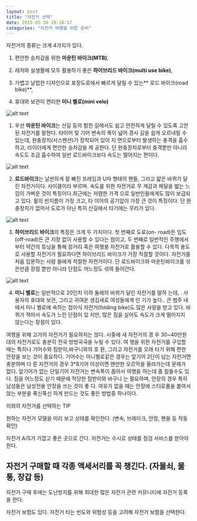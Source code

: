 ```yaml
---
layout: post
title: "자전거 선택"
date: 2015-05-30 20:18:17
categories: "자전거 여행을 위한 준비"
---
```



자전거의 종류는 크게 4가지가 있다.


 1) 편안한 승차감을 위한 **마운틴 바이크(MTB)**,
 
 2) 레저와 실생활에 모두 활용하기 좋은 **하이브리드 바이크(multi use bike)**,
 
 3) 가볍고 날렵한 디자인으로 포장도로에서 빠르게 달릴 수 있는** 로드 바이크(road bike)**,
 
 4) 휴대와 보관이 편리한 **미니 벨로(mini velo)**

![alt text](http://postfiles4.naver.net/20091031_275/dooguyy_1256968175785QGAW2_jpg/dsc_0900_dooguyy.jpg?type=w2)

 1. 우선 **마운틴 바이크**는 산길 등의 험한 길에서도 쉽고 안전하게 달릴 수 
있도록 고안된 자전거를 말한다. 타이어 및 기어 변속의 폭이 넓어 경사 
길을 쉽게 오르내릴 수 있는데, 완충장치(서스펜션)가 장착되어 있어 지
면으로부터 발생하는 충격을 흡수하고, 라이더에게 편안한 승차감을 제
공한다. 단 완충장치로부터 충격뿐만 아니라 속도도 조금 흡수하여 일반 
로드바이크보다 속도는 떨어지는 편이다.

![alt text](http://postfiles7.naver.net/20111223_38/mmvszcxl_1324594655784eHFl9_JPEG/1.jpg?type=w3)

 2. **로드바이크**는 날씬하게 잘 빠진 프레임과 U자 형태의 핸들, 그리고 얇은 
바퀴가 달린 자전거이다. 사이클이라 부르며. 속도를 위한 자전거로 무
게감과 페달을 밟는 느낌이 가벼운 것이 특징이다.최근에는 저렴한 가격
으로 일반인들에게도 많이 보급되고 있다. 휠의 반지름이 가장 크고, 타
이어의 공기압이 가장 큰 것이 특징이다. 단 완충장치가 없어서 도로가 
아닌 특히 산길에서 타기에는 무리가 있다.

 ![alt text](http://imgnews.naver.net/image/076/2013/04/17/2013041701001379300107771_59_20130417133302.jpg?type=w540)
 
 3. **하이브리드 바이크**의 특징은 크게 두 가지이다. 첫 번째로 도로(on-
road)든 임도(off-road)든 큰 지장 없이 사용할 수 있다는 점이고, 두 
번째로 일반적인 주행에서부터 약간의 튜닝을 통해 장거리 혹은 여행용 
자전거로 활용할 수 있다. 다목적 용도로 사용할 자전거가 필요하다면 
하이브리드 바이크가 가장 적절할 것이다. 자전거를 처음 입문하는 사람
들에게 적절한 자전거이다. 단 로드바이크와 마운틴바이크를 섞은만큼 
장점 뿐만 아니라 단점도 어느정도 섞여 들어간다.


![alt text](http://postfiles6.naver.net/20120305_181/hanaonedoo_1330930231471rkWM1_JPEG/0018.jpg?type=w2)

 4. **미니 벨로**는 일반적으로 20인치 이하 둘레의 바퀴가 달린 자전거를 말하
는데, . 사용자의 휴대와 보관, 그리고 귀여운 생김새로 여성들에게 인
기가 높다.. 큰 범주 내에서 미니 벨로에 속하는 접이식 자전거(folding 
bike)도 많은 사랑을 받고 있다. 바퀴가 작아서 속도가 느린 단점이 있
지만, 많은 짐을 실어도 속도가 크게 떨어지지 않는다는 장점이 있다.




 여행을 위해 고가의 자전거가 필요하지는 않다. 시중에 새 자전거의 경
우 30~40만원대의 자전거로도 충분히 전국 방방곡곡을 누릴 수 있다. 여
행을 위한 자전거를 구입할 때는 특히나 기어수와 짐받이,바구니와의 호
환, 그리고 자전거를 오래 타기 위해 편한 안장을 보는 것이 중요하다.
기어수는 미니벨로같은 경우는 앞기어 2단이 넘는 자전거면 충분하며 다
른 자전거의 경우 3*8기어 이상이면 왠만한 오르막을 올라가는데 문제가 
없다. 앞기어가 없는 단일기어 자전거는 변속폭이 좁아서 여행을 하는데 
좀 힘들수도 있다. 짐을 어느정도 싣기 때문에 적당한 짐받이와 바구니
는 필요하며, 안장의 경우 특히 남성들은 남성전용 안장을 쓰는 것이 좋
다. 여유가 없을 때는 안장에 스티로폼을 붙여서 앉는 부분을 푹신푹신
하게 만드는 것도 좋은 방법중 하나이다.


이외의 자전거를 선택하는 TIP

원하는 자전거 모델을 미리 보고 상태를 확인한다. (변속, 브레이크, 안장, 핸들 등 작동 확인)

자전거 A/S가 가깝고 좋은 곳으로 간다. 자전거는 수시로 상태를 점검 서비스를 받아야 한다.

자전거 구매할 때 각종 액세서리를 꼭 챙긴다. (자물쇠, 물통, 장갑 등)
-
 자전거 구매 후에는 도난방지를 위해 최대한 많은 자전거 관련 커뮤니티에 자전거 등록을 한다.
 
자전거 보험도 있다. 자전거 타는 빈도와 위험성 등을 고려해 자전거 보험을 선택한다.
